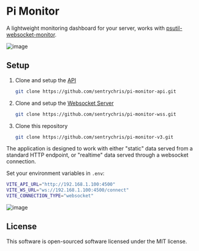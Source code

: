 # Pi Monitor

A lightweight monitoring dashboard for your server, works with [psutil-websocket-monitor](https://github.com/sentrychris/psutil-websocket-monitor).

![image](https://i.imgur.com/kxryKYY.png)

## Setup

1. Clone and setup the [API](https://github.com/sentrychris/pi-monitor-api)
    ```sh
    git clone https://github.com/sentrychris/pi-monitor-api.git
    ```
2. Clone and setup the [Websocket Server](https://github.com/sentrychris/pi-monitor-wss)
    ```sh
    git clone https://github.com/sentrychris/pi-monitor-wss.git
    ```
3. Clone this repository
    ```sh
    git clone https://github.com/sentrychris/pi-monitor-v3.git
    ```

The application is designed to work with either "static" data served from a standard HTTP endpoint, or "realtime" data served through a websocket connection.

Set your environment variables in `.env`:

```sh
VITE_API_URL="http://192.168.1.100:4500"
VITE_WS_URL="ws://192.168.1.100:4500/connect"
VITE_CONNECTION_TYPE="websocket"
```

![image](https://i.imgur.com/RI57qJ2.png)


## License
This software is open-sourced software licensed under the MIT license.
